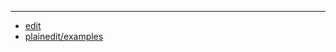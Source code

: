 
---

+ [edit](https://github.com/plainedit/examples/edit/main/README.md)
+ [plainedit/examples](https://github.com/plainedit/examples/edit/main/README.md)